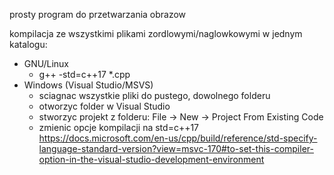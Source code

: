 prosty program do przetwarzania obrazow

kompilacja ze wszystkimi plikami zordlowymi/naglowkowymi w jednym katalogu:
 - GNU/Linux
    - g++ -std=c++17 *.cpp
 - Windows (Visual Studio/MSVS)
    - sciagnac wszystkie pliki do pustego, dowolnego folderu
    - otworzyc folder w Visual Studio
    - stworzyc projekt z folderu: File -> New -> Project From Existing Code
    - zmienic opcje kompilacji na std=c++17 https://docs.microsoft.com/en-us/cpp/build/reference/std-specify-language-standard-version?view=msvc-170#to-set-this-compiler-option-in-the-visual-studio-development-environment
